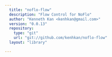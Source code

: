 ```yaml
---
  title: "noflo-flow"
  description: "Flow Control for NoFlo"
  author: "Kenneth Kan <kenhkan@gmail.com>"
  version: "0.0.13"
  repository: 
    type: "git"
    url: "git://github.com/kenhkan/noflo-flow"
  layout: "library"

---
```

